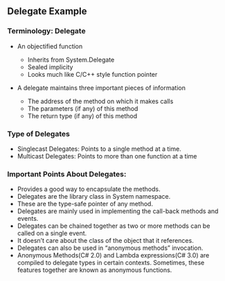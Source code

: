 ## Delegate Example

### Terminology: Delegate
* An objectified function
  - Inherits from System.Delegate
  - Sealed implicity
  - Looks much like C/C++ style function pointer

* A delegate maintains three important pieces of information
  - The address of the method on which it makes calls
  - The parameters (if any) of this method
  - The return type (if any) of this method
 
### Type of Delegates
* Singlecast Delegates: Points to a single method at a time.
* Multicast Delegates: Points to more than one function at a time

### Important Points About Delegates:
* Provides a good way to encapsulate the methods.
* Delegates are the library class in System namespace.
* These are the type-safe pointer of any method.
* Delegates are mainly used in implementing the call-back methods and events.
* Delegates can be chained together as two or more methods can be called on a single event.
* It doesn’t care about the class of the object that it references.
* Delegates can also be used in “anonymous methods” invocation.
* Anonymous Methods(C# 2.0) and Lambda expressions(C# 3.0) are compiled to delegate types in certain contexts. 
  Sometimes, these features together are known as anonymous functions.
